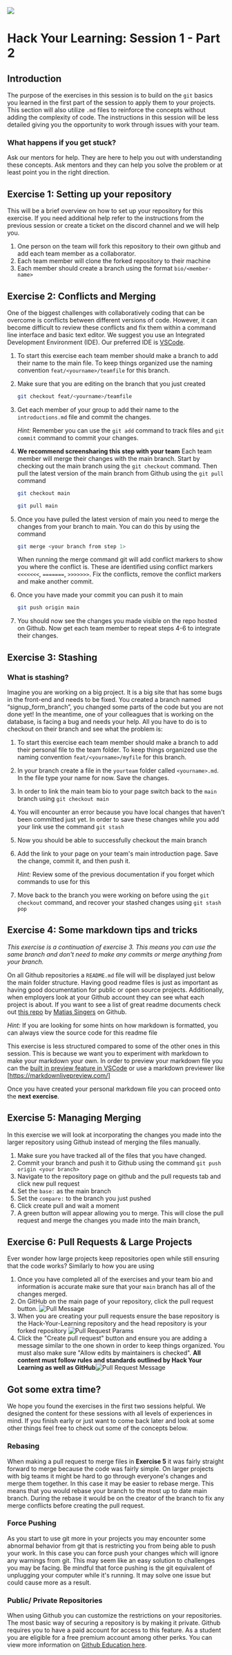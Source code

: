 <div>
<img src="http://drive.google.com/uc?export=view&id=1MADw5CwZYysojTdKwgfJEJpAHdO1Jxoq">
<h1 style="font-family: -apple-system, BlinkMacSystemFont, 'Space Mono', sans-serif;">Hack Your Learning: Session 1 - Part 2
</h1>
</div>

## Introduction

The purpose of the exercises in this session is to build on the `git` basics you learned in the first part of the session to apply them to your projects. This section will also utilize `.md` files to reinforce the concepts without adding the complexity of code. The instructions in this session will be less detailed giving you the opportunity to work through issues with your team.

### What happens if you get stuck?

Ask our mentors for help. They are here to help you out with understanding these concepts. Ask mentors and they can help you solve the problem or at least point you in the right direction.

## Exercise 1: Setting up your repository

This will be a brief overview on how to set up your repository for this exercise. If you need additional help refer to the instructions from the previous session or create a ticket on the discord channel and we will help you.

1. One person on the team will fork this repository to their own github and add each team member as a collaborator.
2. Each team member will clone the forked repository to their machine
3. Each member should create a branch using the format `bio/<member-name>`

## Exercise 2: Conflicts and Merging

One of the biggest challenges with collaboratively coding that can be overcome is conflicts between different versions of code. However, it can become difficult to review these conflicts and fix them within a command line interface and basic text editor. We suggest you use an Integrated Development Environment (IDE). Our preferred IDE is [VSCode](https://code.visualstudio.com/).

1. To start this exercise each team member should make a branch to add their name to the main file. To keep things organized use the naming convention `feat/<yourname>/teamfile` for this branch.
2. Make sure that you are editing on the branch that you just created
   
    ``` bash
    git checkout feat/<yourname>/teamfile
    ```

3. Get each member of your group to add their name to the `introductions.md` file and commit the changes.

    *Hint:* Remember you can use the `git add` command to track files and `git commit` command to commit your changes.

4. **We recommend screensharing this step with your team** Each team member will merge their changes with the main branch. Start by checking out the main branch using the `git checkout` command. Then pull the latest version of the main branch from Github using the `git pull` command

    ```bash
    git checkout main

    git pull main
    ```

5. Once you have pulled the latest version of main you need to merge the changes from your branch to main. You can do this by using the command

    ```bash
    git merge <your branch from step 1>
    ```

    When running the merge command git will add conflict markers to show you where the conflict is. These are identified using conflict markers `<<<<<<<`, `=======`, `>>>>>>>`. Fix the conflicts, remove the conflict markers and make another commit.

6. Once you have made your commit you can push it to main

    ```bash
    git push origin main
    ```

7. You should now see the changes you made visible on the repo hosted on Github. Now get each team member to repeat steps 4-6 to integrate their changes.

## Exercise 3: Stashing

### What is stashing?

Imagine you are working on a big project. It is a big site that has some bugs in the front-end and needs to be fixed. You created a branch named “signup_form_branch”, you changed some parts of the code but you are not done yet! In the meantime, one of your colleagues that is working on the database, is facing a bug and needs your help. All you have to do is to checkout on their branch and see what the problem is:

1. To start this exercise each team member should make a branch to add their personal file to the team folder. To keep things organized use the naming convention `feat/<yourname>/myfile` for this branch.
2. In your branch create a file in the `yourteam` folder called `<yourname>.md`. In the file type your name for now. Save the changes.
3. In order to link the main team bio to your page switch back to the `main` branch using `git checkout main`
4. You will encounter an error because you have local changes that haven't been committed just yet. In order to save these changes while you add your link use the command `git stash`
5. Now you should be able to successfully checkout the main branch
6. Add the link to your page on your team's main introduction page. Save the change, commit it, and then push it.

    *Hint:* Review some of the previous documentation if you forget which commands to use for this

7. Move back to the branch you were working on before using the `git checkout` command, and recover your stashed changes using `git stash pop`

## Exercise 4: Some markdown tips and tricks

*This exercise is a continuation of exercise 3. This means you can use the same branch and don't need to make any commits or merge anything from your branch.*

On all Github repositories a `README.md` file will will be displayed just below the main folder structure. Having good readme files is just as important as having good documentation for public or open source projects. Additionally, when employers look at your Github account they can see what each project is about. If you want to see a list of great readme documents check out [this repo](https://github.com/matiassingers/awesome-readme) by [Matias Singers](https://github.com/matiassingers) on Github.

*Hint:* If you are looking for some hints on how markdown is formatted, you can always view the source code for this readme file

This exercise is less structured compared to some of the other ones in this session. This is because we want you to experiment with markdown to make your markdown your own. In order to preview your markdown file you can the [built in preview feature in VSCode](https://code.visualstudio.com/docs/languages/markdown#_dynamic-previews-and-preview-locking) or use a markdown previewer like [https://markdownlivepreview.com/]

Once you have created your personal markdown file you can proceed onto the __next exercise__.

## Exercise 5: Managing Merging

In this exercise we will look at incorporating the changes you made into the larger repository using Github instead of merging the files manually.

1. Make sure you have tracked all of the files that you have changed.
2. Commit your branch and push it to Github using the command `git push origin <your branch>`
3. Navigate to the repository page on github and the pull requests tab and click new pull request
4. Set the `base:` as the main branch
5. Set the `compare:` to the branch you just pushed
6. Click create pull and wait a moment
7. A green button will appear allowing you to merge. This will close the pull request and merge the changes you made into the main branch,

## Exercise 6: Pull Requests & Large Projects

Ever wonder how large projects keep repositories open while still ensuring that the code works? Similarly to how you are using 

1. Once you have completed all of the exercises and your team bio and information is accurate make sure that your `main` branch has all of the changes merged.
2. On GitHub on the main page of your repository, click the pull request button. ![Pull Message](assets/statusPull.JPG)
3. When you are creating your pull requests ensure the base repository is the Hack-Your-Learning repository and the head repository is your forked repository ![Pull Request Params](assets/pullRequest.JPG)
4. Click the "Create pull request" button and ensure you are adding a message similar to the one shown in order to keep things organized. You must also make sure "Allow edits by maintainers is checked". **All content must follow rules and standards outlined by Hack Your Learning as well as GitHub**![Pull Request Message](assets/pullRequestMessage.JPG)

## Got some extra time?

We hope you found the exercises in the first two sessions helpful. We designed the content for these sessions with all levels of experiences in mind. If you finish early or just want to come back later and look at some other things feel free to check out some of the concepts below.

### Rebasing

When making a pull request to merge files in **Exercise 5** it was fairly straight forward to merge because the code was fairly simple. On larger projects with big teams it might be hard to go through everyone's changes and merge them together. In this case it may be easier to rebase merge. This means that you would rebase your branch to the most up to date main branch. During the rebase it would be on the creator of the branch to fix any merge conflicts before creating the pull request.

### Force Pushing

As you start to use git more in your projects you may encounter some abnormal behavior from git that is restricting you from being able to push your work. In this case you can force push your changes which will ignore any warnings from git. This may seem like an easy solution to challenges you may be facing.  Be mindful that force pushing is the git equivalent of unplugging your computer while it's running. It may solve one issue but could cause more as a result.

### Public/ Private Repositories

When using Github you can customize the restrictions on your repositories. The most basic way of securing a repository is by making it private. Github requires you to have a paid account for access to this feature. As a student you are eligible for a free premium account among other perks. You can view more information on [Github Education here](https://education.github.com/students).
